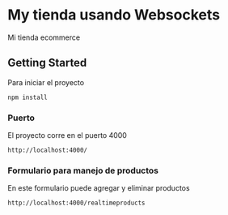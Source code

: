 # My tienda usando Websockets

Mi tienda ecommerce

## Getting Started

Para iniciar el proyecto 

```
npm install
```

### Puerto

El proyecto corre en el puerto 4000

```
http://localhost:4000/
```

### Formulario para manejo de productos

En este formulario puede agregar y eliminar productos

```
http://localhost:4000/realtimeproducts
```
